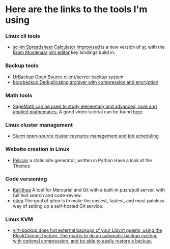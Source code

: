# Here are the links to the tools I'm using

### Linux cli tools
-  [sc-im Spreadsheet Calculator Improvised](https://github.com/Benjamin-Italiaander/My_Notes/blob/main/LINKS/sc-im.md) is a new version of [sc](https://github.com/n-t-roff/sc) with the [Bram Moolenaar](https://nl.wikipedia.org/wiki/Bram_Moolenaar) [vim editor](https://github.com/vim) key bindings build in. 


### Backup tools
- [UrBackup Open Source client/server backup system](https://www.urbackup.org/)
- [borgbackup Deduplicating archiver with compression and encryption](https://www.borgbackup.org/)


### Math tools
- [SageMath can be used to study elementary and advanced, pure and applied mathematics.](https://www.sagemath.org/)  A good video tutorial can be found [here](https://player.vimeo.com/video/13986940?h=0fa825c593)

### Linux cluster management
- [Slurm open-source cluster resource management and job scheduling](https://github.com/SchedMD/slurm)

### Website creation in Linux
- [Pelican](https://github.com/getpelican) a static site generator, written in Python Have a look at the [Themes](https://pelicanthemes.com/)

### Code versioning
- [Kallithea](https://kallithea-scm.org/) A tool for Mercurial and Git with a built-in push/pull server, with full text search and code-review.
- [gitea](https://github.com/go-gitea/gitea) The goal of gitea is to make the easiest, fastest, and most painless way of setting up a self-hosted Git service.

### Linux KVM
- [virt-backup does hot external backups of your Libvirt guests, using the BlockCommit feature. The goal is to do an automatic backup system, with optional compression, and be able to easily restore a backup.](https://github.com/aruhier/virt-backup/tree/master)
